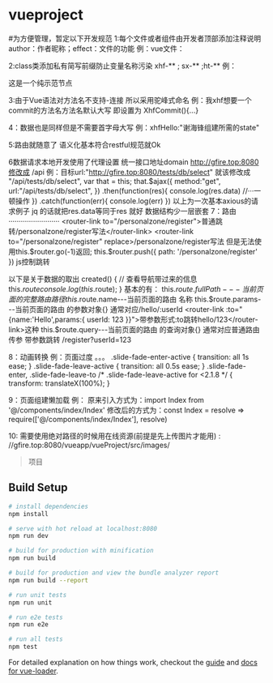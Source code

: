 # vueproject

#为方便管理，暂定以下开发规范
1:每个文件或者组件由开发者顶部添加注释说明   author：作者昵称；effect：文件的功能
例：vue文件：<!--author：sanaigets;effect:一个简单的描述该文件功能-->

2:class类添加私有简写前缀防止变量名称污染	xhf-** ; sx-** ;ht-**
例：<div class="xhf-aaaa">这是一个纯示范节点</div>

3:由于Vue语法对方法名不支持-连接 所以采用驼峰式命名 
例：我xhf想要一个commit的方法名方法名默认大写 即设置为 XhfCommit(){...} 

4：数据也是同样但是不需要首字母大写 
例：xhfHello:"谢海锋组建所需的state"

5:路由就随意了 语义化基本符合restful规范就Ok

6数据请求本地开发使用了代理设置  统一接口地址domain    http://gfire.top:8080修改成 /api
例：目标url:"http://gfire.top:8080/tests/db/select" 就该修改成 "/api/tests/db/select",
	var that = this;
	that.$ajax({
		method:"get",
		url:"/api/tests/db/select",
	})
	.then(function(res){
	  console.log(res.data)
	  //···一顿操作
	})
	.catch(function(err){
	  console.log(err)
	}) 
	以上为一次基本axious的请求例子 jq 的话就把res.data等同于res 就好 数据结构少一层嵌套
7：路由·························
<router-link to="/personalzone/register">普通跳转/personalzone/register写法</router-link>
<router-link to="/personalzone/register" replace>/personalzone/register写法 但是无法使用this.$router.go(-1)返回;</router-link>
this.$router.push({ path: '/personalzone/register' })   js控制跳转

以下是关于数据的取出
created() {
  	// 查看导航带过来的信息this.$route  
  	console.log(this.$route);
}
基本的有：
this.$route.fullPath---当前页面的完整路由路径
this.$route.name---当前页面的路由 名称
this.$route.params---当前页面的路由 的参数对象{}  通常对应/hello/:userId  <router-link :to="{name:'Hello',params:{ userId: 123 }}">带参数形式:to跳转hello/123</router-link>这种
this.$route.query---当前页面的路由 的查询对象{}  通常对应普通路由传参 <router-link :to="{path:'/personalzone/register',query:{userId: 123}}">带参数跳转 /register?userId=123</router-link>

8：动画转换
例：页面过度
<transition name="slide-fade">。。。</transition>
.slide-fade-enter-active {
  transition: all 1s ease;
}
.slide-fade-leave-active {
  transition: all 0.5s ease;
}
.slide-fade-enter, .slide-fade-leave-to
/* .slide-fade-leave-active for <2.1.8 */ {
  transform: translateX(100%);
}

9：页面组建懒加载
例：
	原来引入方式为：import Index from '@/components/index/Index'
	修改后的方式为：const Index = resolve => require(['@/components/index/Index'], resolve)

10: 需要使用绝对路径的时候用在线资源(前提是先上传图片才能用) : //gfire.top:8080/vueapp/vueProject/src/images/







> 项目

## Build Setup

``` bash
# install dependencies
npm install

# serve with hot reload at localhost:8080
npm run dev

# build for production with minification
npm run build

# build for production and view the bundle analyzer report
npm run build --report

# run unit tests
npm run unit

# run e2e tests
npm run e2e

# run all tests
npm test
```

For detailed explanation on how things work, checkout the [guide](http://vuejs-templates.github.io/webpack/) and [docs for vue-loader](http://vuejs.github.io/vue-loader).
